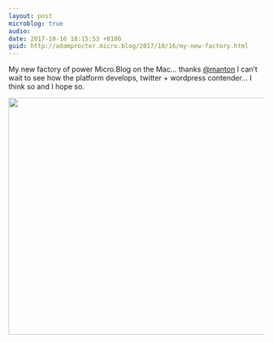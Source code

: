 ```yaml
---
layout: post
microblog: true
audio: 
date: 2017-10-16 18:15:53 +0100
guid: http://adamprocter.micro.blog/2017/10/16/my-new-factory.html
---
```

My new factory of power Micro.Blog on the Mac... thanks [@manton](https://micro.blog/manton) I can’t wait to see how the platform develops, twitter + wordpress contender… I think so and I hope so.

<img src="http://discursive.adamprocter.co.uk/uploads/2017/76441716ff.jpg" width="600" height="466" />
